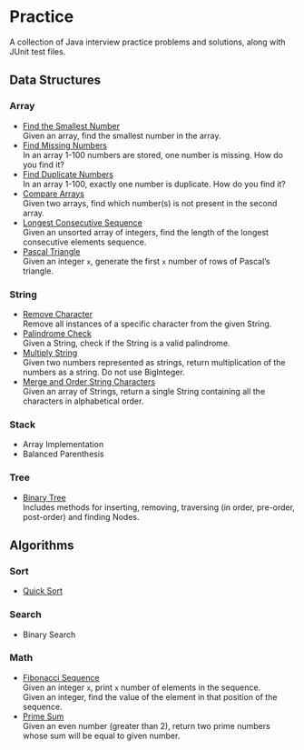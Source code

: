# Practice
A collection of Java interview practice problems and solutions, along with JUnit test files.

## Data Structures

### Array

 - [Find the Smallest Number](/src/array/FindSmallestNum.java)  
   Given an array, find the smallest number in the array.
 - [Find Missing Numbers](/src/array/FindMissingNum.java)  
   In an array 1-100 numbers are stored, one number is missing. How do you find
it?
 - [Find Duplicate Numbers](/src/array/FindDuplicateNum.java)  
   In an array 1-100, exactly one number is duplicate. How do you find it?
 - [Compare Arrays](/src/array/CompareArrays.java)  
   Given two arrays, find which number(s) is not present in the second array.
 - [Longest Consecutive Sequence](/src/array/LongestConsecutiveSequence.java)  
   Given an unsorted array of integers, find the length of the longest consecutive elements sequence.
 - [Pascal Triangle](/src/array/PascalTriangleRows.java)  
   Given an integer `x`, generate the first `x` number of rows of Pascal’s triangle.
 
### String

 - [Remove Character](/src/string/RemoveChar.java)  
   Remove all instances of a specific character from the given String.
 - [Palindrome Check](/src/string/PalindromeCheck.java)  
   Given a String, check if the String is a valid palindrome.
 - [Multiply String](/src/string/MultiplyString.java)  
   Given two numbers represented as strings, return multiplication of the numbers as a string. Do not use BigInteger.
 - [Merge and Order String Characters](/src/string/MergeAndOrderStringChars.java)  
   Given an array of Strings, return a single String containing all the characters in alphabetical order.

### Stack

 - Array Implementation
 - Balanced Parenthesis

### Tree

 - [Binary Tree](/src/tree/BinaryTree.java)  
   Includes methods for inserting, removing, traversing (in order, pre-order, post-order) and finding Nodes.

## Algorithms

### Sort

 - [Quick Sort](/src/algorithms/sort/QuickSort.java)
 
### Search

 - Binary Search

### Math

 - [Fibonacci Sequence](/src/math/FibonacciSequence.java)  
   Given an integer `x`, print `x` number of elements in the sequence.  
   Given an integer, find the value of the element in that position of the sequence.
 - [Prime Sum](/src/math/PrimeSum.java)  
   Given an even number (greater than 2), return two prime numbers whose sum will be equal to given number.  
